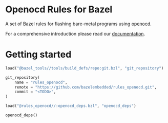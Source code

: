 # Openocd Rules for Bazel
A set of Bazel rules for flashing bare-metal programs using 
[openocd](https://openocd.org/).

For a comprehensive introduction please read our [documentation]().

# Getting started
``` python
load("@bazel_tools//tools/build_defs/repo:git.bzl", "git_repository")

git_repository(
    name = "rules_openocd",
    remote = "https://github.com/bazelembedded/rules_openocd.git",
    commit = "<TODO>",
)

load("@rules_openocd//:openocd_deps.bzl", "openocd_deps")

openocd_deps()
```